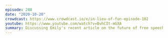 ```yaml
---
episode: 208
date: "2020-10-20"
crowdcast: https://www.crowdcast.io/e/in-lieu-of-fun-episode-102
youtube: https://www.youtube.com/watch?v=BvhCIt-mGXA
summary: Discussing Emily's recent article on the future of free speech and disinformation
---
```

